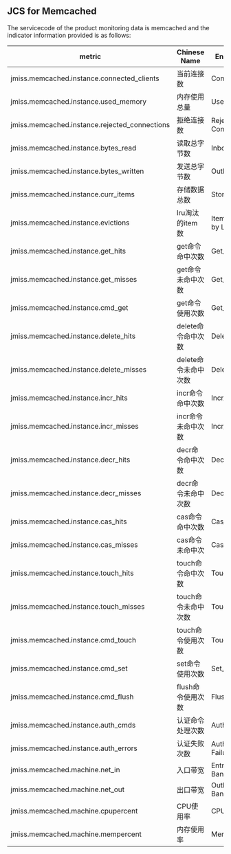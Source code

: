 ## JCS for Memcached

The servicecode of the product monitoring data is memcached and the indicator information provided is as follows:

metric | Chinese Name  | English Name |Unit | Description
---|--- |--- |--- |--- 
jmiss.memcached.instance.connected_clients|当前连接数|Connections|Nr.|
jmiss.memcached.instance.used_memory|内存使用总量|Used Memory|MB|
jmiss.memcached.instance.rejected_connections|拒绝连接数|Rejected Connections|Times|
jmiss.memcached.instance.bytes_read|读取总字节数|Inbound_Bytes|Byetes|
jmiss.memcached.instance.bytes_written|发送总字节数|Outbound_Bytes|Byetes|
jmiss.memcached.instance.curr_items|存储数据总数|Stored Data|Entries|
jmiss.memcached.instance.evictions|lru淘汰的item数|Items Eliminated by LRU|Nr.|
jmiss.memcached.instance.get_hits|get命令命中次数|Get_Hit|Times|
jmiss.memcached.instance.get_misses|get命令未命中次数|Get_Miss|Times|
jmiss.memcached.instance.cmd_get|get命令使用次数|Get_Used|Times|
jmiss.memcached.instance.delete_hits|delete命令命中次数|Delete_Hit|Times|
jmiss.memcached.instance.delete_misses|delete命令未命中次数|Delete_Miss|Times|
jmiss.memcached.instance.incr_hits|incr命令命中次数|Incr_Hit|Times|
jmiss.memcached.instance.incr_misses|incr命令未命中次数|Incr_Miss|Times|
jmiss.memcached.instance.decr_hits|decr命令命中次数|Decr_Hit|Times|
jmiss.memcached.instance.decr_misses|decr命令未命中次数|Decr_Miss|Times|
jmiss.memcached.instance.cas_hits|cas命令命中次数|Cas_Hit|Times|
jmiss.memcached.instance.cas_misses|cas命令未命中次|Cas_Miss|Times|
jmiss.memcached.instance.touch_hits|touch命令命中次数|Touch_Hit|Times|
jmiss.memcached.instance.touch_misses|touch命令未命中次数|Touch_Miss|Times|
jmiss.memcached.instance.cmd_touch|touch命令使用次数|Touch_Used|Times|
jmiss.memcached.instance.cmd_set|set命令使用次数|Set_Used|Times|
jmiss.memcached.instance.cmd_flush|flush命令使用次数|Flush_Used|Times|
jmiss.memcached.instance.auth_cmds|认证命令处理次数|Authentication|Times|
jmiss.memcached.instance.auth_errors|认证失败次数|Authentication Failure|Times|
jmiss.memcached.machine.net_in|入口带宽|Entrance Bandwidth|MBps|
jmiss.memcached.machine.net_out|出口带宽|Outlet Bandwidth|MBps|
jmiss.memcached.machine.cpupercent|CPU使用率|CPU Usage|%|
jmiss.memcached.machine.mempercent|内存使用率|Memory Usage|%|
